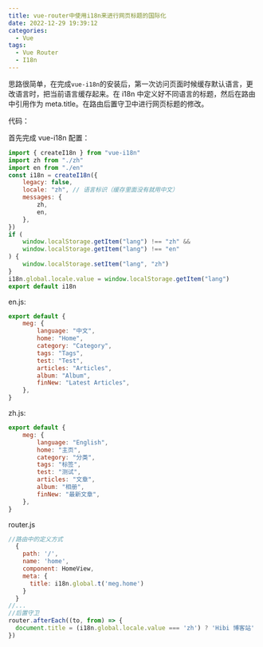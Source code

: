 ```yaml
---
title: vue-router中使用i18n来进行网页标题的国际化
date: 2022-12-29 19:39:12
categories:
  - Vue
tags:
  - Vue Router
  - I18n
---
```


思路很简单，在完成`vue-i18n`的安装后，第一次访问页面时候缓存默认语言，更改语言时，把当前语言缓存起来。在 i18n 中定义好不同语言的标题，然后在路由中引用作为 meta.title。在路由后置守卫中进行网页标题的修改。

代码：

首先完成 vue-i18n 配置：

```javascript
import { createI18n } from "vue-i18n"
import zh from "./zh"
import en from "./en"
const i18n = createI18n({
	legacy: false,
	locale: "zh", // 语言标识（缓存里面没有就用中文）
	messages: {
		zh,
		en,
	},
})
if (
	window.localStorage.getItem("lang") !== "zh" &&
	window.localStorage.getItem("lang") !== "en"
) {
	window.localStorage.setItem("lang", "zh")
}
i18n.global.locale.value = window.localStorage.getItem("lang")
export default i18n
```

en.js:

```javascript
export default {
	meg: {
		language: "中文",
		home: "Home",
		category: "Category",
		tags: "Tags",
		test: "Test",
		articles: "Articles",
		album: "Album",
		finNew: "Latest Articles",
	},
}
```

zh.js:

```js
export default {
	meg: {
		language: "English",
		home: "主页",
		category: "分类",
		tags: "标签",
		test: "测试",
		articles: "文章",
		album: "相册",
		finNew: "最新文章",
	},
}
```

router.js

```js
//路由中的定义方式
  {
    path: '/',
    name: 'home',
    component: HomeView,
    meta: {
      title: i18n.global.t('meg.home')
    }
  }
//...
//后置守卫
router.afterEach((to, from) => {
  document.title = (i18n.global.locale.value === 'zh') ? 'Hibi 博客站' : 'Hibi Blog' + '-' + to.meta.title
})
```
